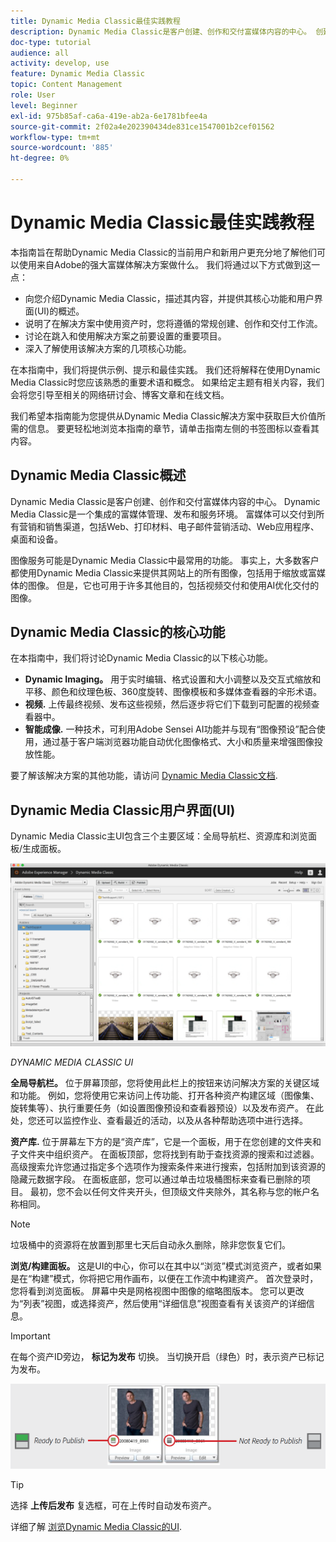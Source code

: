 ```yaml
---
title: Dynamic Media Classic最佳实践教程
description: Dynamic Media Classic是客户创建、创作和交付富媒体内容的中心。 创建此最佳实践教程是为了帮助Dynamic Media Classic的当前用户和新用户更充分地了解他们可以使用Adobe提供的这个强大的富媒体解决方案做什么。 在本教程的这一可选部分中，您将了解Dynamic Media Classic是什么，并简要了解其核心功能和用户界面。
doc-type: tutorial
audience: all
activity: develop, use
feature: Dynamic Media Classic
topic: Content Management
role: User
level: Beginner
exl-id: 975b85af-ca6a-419e-ab2a-6e1781bfee4a
source-git-commit: 2f02a4e202390434de831ce1547001b2cef01562
workflow-type: tm+mt
source-wordcount: '885'
ht-degree: 0%

---
```


# Dynamic Media Classic最佳实践教程

本指南旨在帮助Dynamic Media Classic的当前用户和新用户更充分地了解他们可以使用来自Adobe的强大富媒体解决方案做什么。 我们将通过以下方式做到这一点：

- 向您介绍Dynamic Media Classic，描述其内容，并提供其核心功能和用户界面(UI)的概述。
- 说明了在解决方案中使用资产时，您将遵循的常规创建、创作和交付工作流。
- 讨论在跳入和使用解决方案之前要设置的重要项目。
- 深入了解使用该解决方案的几项核心功能。

在本指南中，我们将提供示例、提示和最佳实践。 我们还将解释在使用Dynamic Media Classic时您应该熟悉的重要术语和概念。 如果给定主题有相关内容，我们会将您引导至相关的网络研讨会、博客文章和在线文档。

我们希望本指南能为您提供从Dynamic Media Classic解决方案中获取巨大价值所需的信息。 要更轻松地浏览本指南的章节，请单击指南左侧的书签图标以查看其内容。

## Dynamic Media Classic概述

Dynamic Media Classic是客户创建、创作和交付富媒体内容的中心。 Dynamic Media Classic是一个集成的富媒体管理、发布和服务环境。 富媒体可以交付到所有营销和销售渠道，包括Web、打印材料、电子邮件营销活动、Web应用程序、桌面和设备。

图像服务可能是Dynamic Media Classic中最常用的功能。 事实上，大多数客户都使用Dynamic Media Classic来提供其网站上的所有图像，包括用于缩放或富媒体的图像。 但是，它也可用于许多其他目的，包括视频交付和使用AI优化交付的图像。

## Dynamic Media Classic的核心功能

在本指南中，我们将讨论Dynamic Media Classic的以下核心功能。

- **Dynamic Imaging。** 用于实时编辑、格式设置和大小调整以及交互式缩放和平移、颜色和纹理色板、360度旋转、图像模板和多媒体查看器的伞形术语。
- **视频.** 上传最终视频、发布这些视频，然后逐步将它们下载到可配置的视频查看器中。
- **智能成像.** 一种技术，可利用Adobe Sensei AI功能并与现有“图像预设”配合使用，通过基于客户端浏览器功能自动优化图像格式、大小和质量来增强图像投放性能。

要了解该解决方案的其他功能，请访问 [Dynamic Media Classic文档](https://experienceleague.adobe.com/docs/dynamic-media-classic/using/intro/introduction.html).

## Dynamic Media Classic用户界面(UI)

Dynamic Media Classic主UI包含三个主要区域：全局导航栏、资源库和浏览面板/生成面板。

![图像](assets/overview/overview-dmc-ui-ew.png)

_DYNAMIC MEDIA CLASSIC UI_

**全局导航栏。** 位于屏幕顶部，您将使用此栏上的按钮来访问解决方案的关键区域和功能。 例如，您将使用它来访问上传功能、打开各种资产构建区域（图像集、旋转集等）、执行重要任务（如设置图像预设和查看器预设）以及发布资产。 在此处，您还可以监控作业、查看最近的活动，以及从各种帮助选项中进行选择。

**资产库.** 位于屏幕左下方的是“资产库”，它是一个面板，用于在您创建的文件夹和子文件夹中组织资产。 在面板顶部，您将找到有助于查找资源的搜索和过滤器。 高级搜索允许您通过指定多个选项作为搜索条件来进行搜索，包括附加到该资源的隐藏元数据字段。 在面板底部，您可以通过单击垃圾桶图标来查看已删除的项目。 最初，您不会以任何文件夹开头，但顶级文件夹除外，其名称与您的帐户名称相同。

>[!NOTE]
>
>垃圾桶中的资源将在放置到那里七天后自动永久删除，除非您恢复它们。

**浏览/构建面板。** 这是UI的中心，你可以在其中以“浏览”模式浏览资产，或者如果是在“构建”模式，你将把它用作画布，以便在工作流中构建资产。 首次登录时，您将看到浏览面板。 屏幕中央是网格视图中图像的缩略图版本。 您可以更改为“列表”视图，或选择资产，然后使用“详细信息”视图查看有关该资产的详细信息。

>[!IMPORTANT]
>
>在每个资产ID旁边， **标记为发布** 切换。 当切换开启（绿色）时，表示资产已标记为发布。

![图像](assets/overview/overview-mark-for-publish.png)

>[!TIP]
>
>选择 **上传后发布** 复选框，可在上传时自动发布资产。

详细了解 [浏览Dynamic Media Classic的UI](https://experienceleague.adobe.com/docs/dynamic-media-classic/using/getting-started/navigation-basics.html).
